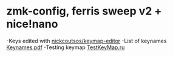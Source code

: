 # zmk-config, ferris sweep v2 + nice!nano
-Keys edited with [nickcoutsos/keymap-editor](https://nickcoutsos.github.io/keymap-editor/)
-List of keynames [Keynames.pdf](https://jobs.mo.gov/sites/jobs/files/computer-keyboard-explanations.pdf)
-Testing keymap [TestKeyMap.ru](https://en.key-test.ru/)

